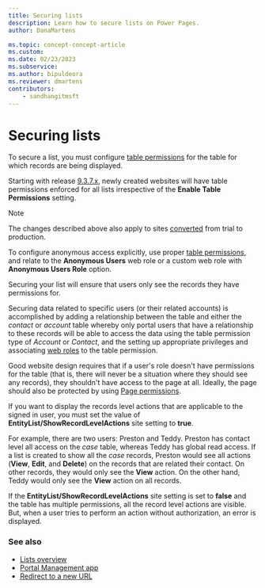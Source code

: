 ```yaml
---
title: Securing lists
description: Learn how to secure lists on Power Pages.
author: DanaMartens

ms.topic: concept-concept-article
ms.custom: 
ms.date: 02/23/2023
ms.subservice: 
ms.author: bipuldeora
ms.reviewer: dmartens
contributors:
    - sandhangitmsft
---
```


# Securing lists

To secure a list, you must configure [table permissions](../security/table-permissions.md) for the table for which records are being displayed.

Starting with release [9.3.7.x](/power-platform/released-versions/portals/portalupdate1), newly created websites will have table permissions enforced for all lists irrespective of the **Enable Table Permissions** setting.

> [!NOTE]
> The changes described above also apply to sites [converted](/power-apps/maker/portals/admin/convert-portal) from trial to production.

To configure anonymous access explicitly, use proper [table permissions](../security/table-permissions.md), and relate to the **Anonymous Users** web role or a custom web role with **Anonymous Users Role** option.

Securing your list will ensure that users only see the records they have permissions for. 

Securing data related to specific users (or their related accounts) is accomplished by adding a relationship between the table and either the *contact* or *account* table whereby only portal users that have a relationship to these records will be able to access the data using the table permission type of *Account* or *Contact*, and the setting up appropriate privileges and associating [web roles](../security/create-web-roles.md) to the table permission.

Good website design requires that if a user's role doesn't have permissions for the table (that is, there will never be a situation where they should see any records), they shouldn't have access to the page at all. Ideally, the page should also be protected by using [Page permissions](../security/page-security.md).

If you want to display the records level actions that are applicable to the signed in user, you must set the value of **EntityList/ShowRecordLevelActions** site setting to **true**. 

For example, there are two users: Preston and Teddy. Preston has contact level all access on the *case* table, whereas Teddy has global read access. If a list is created to show all the *case* records, Preston would see all actions (**View**, **Edit**, and **Delete**) on the records that are related their contact. On other records, they would only see the **View** action. On the other hand, Teddy would only see the **View** action on all records.

If the **EntityList/ShowRecordLevelActions** site setting is set to **false** and the table has multiple permissions, all the record level actions are visible. But, when a user tries to perform an action without authorization, an error is displayed.

### See also

- [Lists overview](lists.md)
- [Portal Management app](portal-management-app.md)  
- [Redirect to a new URL](add-redirect-url.md)
